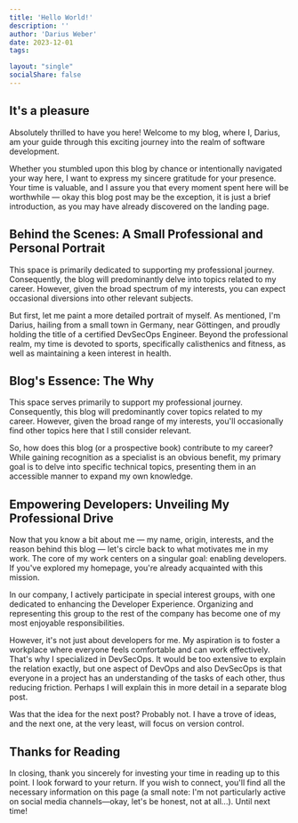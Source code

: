 ```yaml
---
title: 'Hello World!'
description: ''
author: 'Darius Weber'
date: 2023-12-01
tags:

layout: "single"
socialShare: false
---
```


## It's a pleasure

Absolutely thrilled to have you here! Welcome to my blog, where I, Darius, am your guide through this exciting journey into the realm of software development.

Whether you stumbled upon this blog by chance or intentionally navigated your way here, I want to express my sincere gratitude for your presence. Your time is valuable, and I assure you that every moment spent here will be worthwhile — okay this blog post may be the exception, it is just a brief introduction, as you may have already discovered on the landing page.

## Behind the Scenes: A Small Professional and Personal Portrait

This space is primarily dedicated to supporting my professional journey. Consequently, the blog will predominantly delve into topics related to my career. However, given the broad spectrum of my interests, you can expect occasional diversions into other relevant subjects.

But first, let me paint a more detailed portrait of myself. As mentioned, I'm Darius, hailing from a small town in Germany, near Göttingen, and proudly holding the title of a certified DevSecOps Engineer. Beyond the professional realm, my time is devoted to sports, specifically calisthenics and fitness, as well as maintaining a keen interest in health.

## Blog's Essence: The Why

This space serves primarily to support my professional journey. Consequently, this blog will predominantly cover topics related to my career. However, given the broad range of my interests, you'll occasionally find other topics here that I still consider relevant.

So, how does this blog (or a prospective book) contribute to my career? While gaining recognition as a specialist is an obvious benefit, my primary goal is to delve into specific technical topics, presenting them in an accessible manner to expand my own knowledge.

## Empowering Developers: Unveiling My Professional Drive

Now that you know a bit about me — my name, origin, interests, and the reason behind this blog — let's circle back to what motivates me in my work. 
The core of my work centers on a singular goal: enabling developers. If you've explored my homepage, you're already acquainted with this mission.

In our company, I actively participate in special interest groups, with one dedicated to enhancing the Developer Experience. Organizing and representing this group to the rest of the company has become one of my most enjoyable responsibilities.

However, it's not just about developers for me. My aspiration is to foster a workplace where everyone feels comfortable and can work effectively. That's why I specialized in DevSecOps. It would be too extensive to explain the relation exactly, but one aspect of DevOps and also DevSecOps is that everyone in a project has an understanding of the tasks of each other, thus reducing friction. Perhaps I will explain this in more detail in a separate blog post.

Was that the idea for the next post? Probably not. I have a trove of ideas, and the next one, at the very least, will focus on version control.

## Thanks for Reading

In closing, thank you sincerely for investing your time in reading up to this point. I look forward to your return. If you wish to connect, you'll find all the necessary information on this page (a small note: I'm not particularly active on social media channels—okay, let's be honest, not at all...). Until next time!
